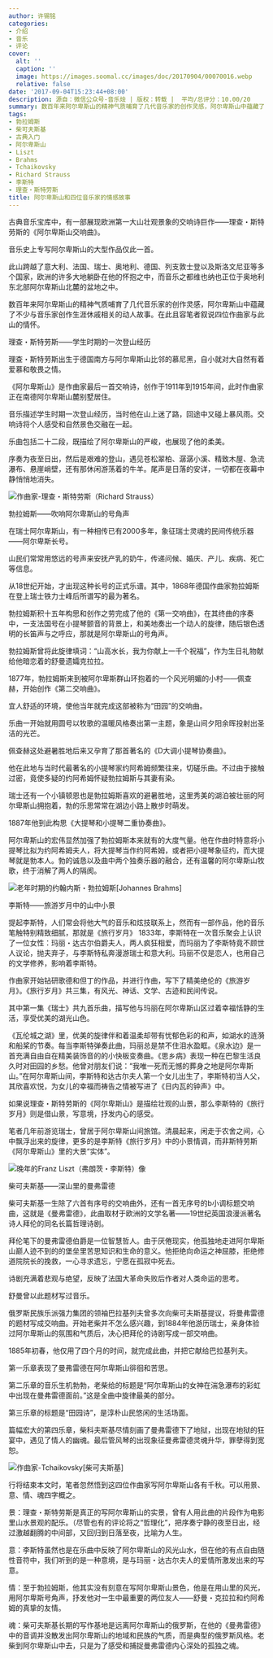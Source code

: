 ```yaml
---
author: 许锡铭
categories:
- 介绍
- 音乐
- 评论
cover:
  alt: ''
  caption: ''
  image: https://images.soomal.cc/images/doc/20170904/00070016.webp
  relative: false
date: '2017-09-04T15:23:44+08:00'
description: 源自：微信公众号-音乐烩 | 版权：转载 |  平均/总评分：10.00/20
summary: 数百年来阿尔卑斯山的精神气质哺育了几代音乐家的创作灵感，阿尔卑斯山中蕴藏了不少与音乐家创作生涯休戚相关的动人故事。在此且容笔者叙说四位作曲家与此山的情怀。
tags:
- 勃拉姆斯
- 柴可夫斯基
- 古典入门
- 阿尔卑斯山
- Liszt
- Brahms
- Tchaikovsky
- Richard Strauss
- 李斯特
- 理查・斯特劳斯
title: 阿尔卑斯山和四位音乐家的情感故事
---
```


古典音乐宝库中，有一部展现欧洲第一大山壮观景象的交响诗巨作――理查・斯特劳斯的《阿尔卑斯山交响曲》。

音乐史上专写阿尔卑斯山的大型作品仅此一首。

此山跨越了意大利、法国、瑞士、奥地利、德国、列支敦士登以及斯洛文尼亚等多个国家，欧洲的许多大地躺卧在他的怀抱之中，而音乐之都维也纳也正位于奥地利东北部阿尔卑斯山北麓的盆地之中。

数百年来阿尔卑斯山的精神气质哺育了几代音乐家的创作灵感，阿尔卑斯山中蕴藏了不少与音乐家创作生涯休戚相关的动人故事。在此且容笔者叙说四位作曲家与此山的情怀。

理查・斯特劳斯――学生时期的一次登山经历

理查・斯特劳斯出生于德国南方与阿尔卑斯山比邻的慕尼黑，自小就对大自然有着爱慕和敬畏之情。

《阿尔卑斯山》是作曲家最后一首交响诗，创作于1911年到1915年间，此时作曲家正在南德阿尔卑斯山麓别墅居住。

音乐描述学生时期一次登山经历，当时他在山上迷了路，回途中又碰上暴风雨。交响诗将个人感受和自然景色交融在一起。

乐曲包括二十二段，既描绘了阿尔卑斯山的严峻，也展现了他的柔美。

序奏为夜至日出，然后是艰难的登山，遇见苍松翠柏、潺潺小溪、精致木屋、急流瀑布、悬崖峭壁，还有那休闲游荡着的牛羊。尾声是日落的安详，一切都在夜幕中静悄悄地消失。

![作曲家-理查・斯特劳斯（Richard Strauss）](https://images.soomal.cc/images/doc/20170108/00065983.webp)





勃拉姆斯――吹响阿尔卑斯山的号角声

在瑞士阿尔卑斯山，有一种相传已有2000多年，象征瑞士灵魂的民间传统乐器――阿尔卑斯长号。

山民们常常用悠远的号声来安抚产乳的奶牛，传递问候、婚庆、产儿、疾病、死亡等信息。

从18世纪开始，才出现这种长号的正式乐谱。其中，1868年德国作曲家勃拉姆斯在登上瑞士铁力士峰后所谱写的最为著名。

勃拉姆斯积十五年构思和创作之劳完成了他的《第一交响曲》，在其终曲的序奏中，一支法国号在小提琴颤音的背景上，和美地奏出一个动人的旋律，随后银色透明的长笛声与之呼应，那就是阿尔卑斯山的号角声。

勃拉姆斯曾将此旋律填词：“山高水长，我为你献上一千个祝福”，作为生日礼物献给他暗恋着的舒曼遗孀克拉拉。

1877年，勃拉姆斯来到被阿尔卑斯群山环抱着的一个风光明媚的小村――佩查赫，开始创作《第二交响曲》。

宜人舒适的环境，使他当年就完成这部被称为“田园”的交响曲。

乐曲一开始就用圆号以牧歌的温暖风格奏出第一主题，象是山间夕阳余晖投射出圣洁的光芒。

佩查赫这处避暑胜地后来又孕育了那首著名的《D大调小提琴协奏曲》。

他在此地与当时代最著名的小提琴家约阿希姆频繁往来，切磋乐曲。不过由于接触过密，竟使多疑的约阿希姆怀疑勃拉姆斯与其妻有染。

瑞士还有一个小镇顿恩也是勃拉姆斯喜欢的避暑胜地，这里秀美的湖泊被壮丽的阿尔卑斯山拥抱着，勃的乐思常常在湖边小路上散步时萌发。

1887年他到此构思《大提琴和小提琴二重协奏曲》。

阿尔卑斯山的宏伟显然加强了勃拉姆斯本来就有的大度气量。他在作曲时特意将小提琴比拟为约阿希姆夫人，将大提琴当作约阿希姆，或者把小提琴象征约，而大提琴就是勃本人。勃的诚恳以及曲中两个独奏乐器的融合，还有温馨的阿尔卑斯山牧歌，终于消解了两人的隔阂。

![老年时期的约翰内斯・勃拉姆斯[Johannes Brahms]](https://images.soomal.cc/images/doc/20121121/00024749.webp)





李斯特――旅游岁月中的山中小景

提起李斯特，人们常会将他大气的音乐和炫技联系上，然而有一部作品，他的音乐笔触特别精致细腻，那就是《旅行岁月》
1833年，李斯特在一次音乐聚会上认识了一位女性：玛丽・达古尔伯爵夫人，两人疯狂相爱，而玛丽为了李斯特竟不顾世人议论，抛夫弃子，与李斯特私奔漫游瑞士和意大利。玛丽不仅是恋人，也用自己的文学修养，影响着李斯特。

作曲家开始钻研歌德和但丁的作品，并进行作曲，写下了精美绝伦的《旅游岁月》。《旅行岁月》共三集，有风光、神话、文学、古迹和民间传说。

其中第一集《瑞士》共九首乐曲，描写他与玛丽在阿尔卑斯山区过着幸福恬静的生活，享受优美的湖光山色。

《瓦伦城之湖》里，优美的旋律伴和着温柔却带有忧郁色彩的和声，如湖水的涟漪和船桨的节奏。每当李斯特弹奏此曲，玛丽总是禁不住泪水盈眶。《泉水边》是一首充满自由自在精美装饰音的的小快板变奏曲。《思乡病》表现一种在巴黎生活良久时对田园的乡愁。他曾对朋友们说：“我唯一死而无憾的葬身之地是阿尔卑斯山。”在阿尔卑斯山间，李斯特和达古尔夫人第一个女儿出生了，李斯特初当人父，其欣喜欢悦，为女儿的幸福而祷告之情被写进了《日内瓦的钟声》中。

如果说理查・斯特劳斯的《阿尔卑斯山》是描绘壮观的山景，那么李斯特的《旅行岁月》则是借山景，写意境，抒发内心的感受。

笔者几年前游览瑞士，曾居于阿尔卑斯山间旅馆。清晨起来，闲走于农舍之间，心中飘浮出来的旋律，更多的是李斯特《旅行岁月》中的小景情调，而非斯特劳斯《阿尔卑斯山》里的大景“实体”。

![晚年的Franz Liszt（弗朗茨・李斯特）像](https://images.soomal.cc/images/doc/20120512/00019549.webp)





柴可夫斯基――深山里的曼弗雷德

柴可夫斯基一生除了六首有序号的交响曲外，还有一首无序号的b小调标题交响曲，这就是《曼弗雷德》，此曲取材于欧洲的文学名著――19世纪英国浪漫派著名诗人拜伦的同名长篇哲理诗剧。

拜伦笔下的曼弗雷德伯爵是一位智慧哲人。由于厌倦现实，他孤独地走进阿尔卑斯山巅人迹不到的的堡垒里苦思知识和生命的意义。他拒绝向命运之神屈膝，拒绝修道院院长的挽救，一心寻求遗忘，宁愿在孤寂中死去。

诗剧充满着悲观与绝望，反映了法国大革命失败后作者对人类命运的思考。

舒曼曾以此题材写过音乐。

俄罗斯民族乐派强力集团的领袖巴拉基列夫曾多次向柴可夫斯基提议，将曼弗雷德的题材写成交响曲。开始老柴并不怎么感兴趣，到1884年他游历瑞士，亲身体验过阿尔卑斯山的氛围和气质后，决心把拜伦的诗剧写成一部交响曲。

1885年初春，他仅用了四个月的时间，就完成此曲，并把它献给巴拉基列夫。

第一乐章表现了曼弗雷德在阿尔卑斯山徘徊和苦思。

第二乐章的音乐生机勃勃，老柴给的标题是“阿尔卑斯山的女神在湍急瀑布的彩虹中出现在曼弗雷德面前。”这是全曲中旋律最美的部分。

第三乐章的标题是“田园诗”，是淳朴山民悠闲的生活场面。

篇幅宏大的第四乐章，柴科夫斯基尽情刻画了曼弗雷德下了地狱，出现在地狱的狂宴中，遇见了情人的幽魂。最后管风琴的出现象征曼弗雷德灵魂升华，罪孽得到宽恕。

![作曲家-Tchaikovsky[柴可夫斯基]](https://images.soomal.cc/images/doc/20140706/00043885.webp)





行将结束本文时，笔者忽然悟到这四位作曲家写阿尔卑斯山各有千秋。可以用景、意、情、魂四字概之。

景：理查・斯特劳斯是真正的写阿尔卑斯山的实景，曾有人用此曲的片段作为电影里山水景观的配乐。（尽管也有的评论将之“哲理化”，把序奏宁静的夜至日出，经过激越翻腾的中间部，又回归到日落至夜，比喻为人生。

意：李斯特虽然也是在乐曲中反映了阿尔卑斯山的风光山水，但在他的有点自由随性音符中，我们听到的是一种意境，是与玛丽・达古尔夫人的爱情所激发出来的写意。

情：至于勃拉姆斯，他其实没有刻意在写阿尔卑斯山景色，他是在用山里的风光，用阿尔卑斯号角声，抒发他对一生中最重要的两位友人――舒曼・克拉拉和约阿希姆的真挚的友情。

魂：柴可夫斯基长期的写作基地是远离阿尔卑斯山的俄罗斯，在他的《曼弗雷德》中的音调并没散发出阿尔卑斯山的地域和民族的气质，而是典型的俄罗斯风格。老柴到阿尔卑斯山中去，只是为了感受和捕捉曼弗雷德内心深处的孤独之魂。